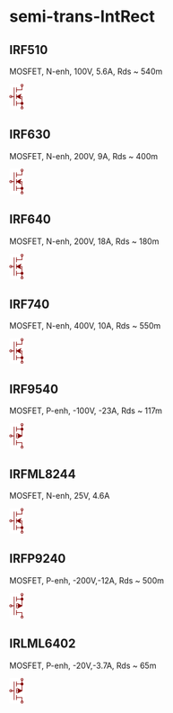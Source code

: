 # semi-trans-IntRect

## IRF510
MOSFET, N-enh, 100V, 5.6A, Rds ~ 540m

![IRF510__1__1](/images/semi-trans-IntRect__IRF510__1__1.png?raw=true) 
## IRF630
MOSFET, N-enh, 200V, 9A, Rds ~ 400m

![IRF630__1__1](/images/semi-trans-IntRect__IRF630__1__1.png?raw=true) 
## IRF640
MOSFET, N-enh, 200V, 18A, Rds ~ 180m

![IRF640__1__1](/images/semi-trans-IntRect__IRF640__1__1.png?raw=true) 
## IRF740
MOSFET, N-enh, 400V, 10A, Rds ~ 550m

![IRF740__1__1](/images/semi-trans-IntRect__IRF740__1__1.png?raw=true) 
## IRF9540
MOSFET, P-enh, -100V, -23A, Rds ~ 117m

![IRF9540__1__1](/images/semi-trans-IntRect__IRF9540__1__1.png?raw=true) 
## IRFML8244
MOSFET, N-enh, 25V, 4.6A

![IRFML8244__1__1](/images/semi-trans-IntRect__IRFML8244__1__1.png?raw=true) 
## IRFP9240
MOSFET, P-enh, -200V,-12A, Rds ~ 500m

![IRFP9240__1__1](/images/semi-trans-IntRect__IRFP9240__1__1.png?raw=true) 
## IRLML6402
MOSFET, P-enh, -20V,-3.7A, Rds ~ 65m

![IRLML6402__1__1](/images/semi-trans-IntRect__IRLML6402__1__1.png?raw=true) 
